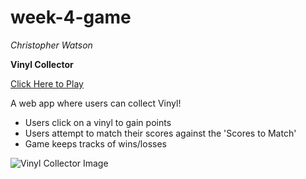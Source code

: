# week-4-game

_Christopher Watson_

**Vinyl Collector**

[Click Here to Play](https://christopher-watson.github.io/week-4-game/)

A web app where users can collect Vinyl!

* Users click on a vinyl to gain points
* Users attempt to match their scores against the 'Scores to Match'
* Game keeps tracks of wins/losses

![Vinyl Collector Image](https://github.com/christopher-watson/week-4-game/blob/master/assets/images/B1GHknrpIp.gif?raw=true "Vinyl Collector Image")

